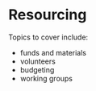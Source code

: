 Resourcing
======================

Topics to cover include:

* funds and materials
* volunteers
* budgeting
* working groups